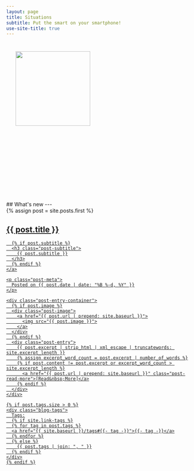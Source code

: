 ```yaml
---
layout: page
title: Situations
subtitle: Put the smart on your smartphone!
use-site-title: true
---
```


<div class="text-center" style="padding:25px">
  <img style="height:200px;width:200px;" src="{{ site.baseurl }}/img/situations-innershadow.png" />
</div>

<div class="text-center" style="padding:50px">
  <a href="https://play.google.com/store/apps/details?id=com.pastillilabs.situations2" target="_blank" style="display:inline-block;">
    <div style="height:60px;width:202px;background-image:url(&quot;img/en-play-badge.png&quot;);background-repeat:no-repeat;background-size:100% 100%"></div>
  </a>
</div>

<br/>
## What's new
---

<div class="posts-list">
  {% assign post = site.posts.first %}
  <article class="post-preview">
    <a href="{{ post.url | prepend: site.baseurl }}">
	  <h2 class="post-title">{{ post.title }}</h2>

	  {% if post.subtitle %}
	  <h3 class="post-subtitle">
	    {{ post.subtitle }}
	  </h3>
	  {% endif %}
    </a>

    <p class="post-meta">
      Posted on {{ post.date | date: "%B %-d, %Y" }}
    </p>

    <div class="post-entry-container">
      {% if post.image %}
      <div class="post-image">
        <a href="{{ post.url | prepend: site.baseurl }}">
          <img src="{{ post.image }}">
        </a>
      </div>
      {% endif %}
      <div class="post-entry">
        {{ post.excerpt | strip_html | xml_escape | truncatewords: site.excerpt_length }}
        {% assign excerpt_word_count = post.excerpt | number_of_words %}
        {% if post.content != post.excerpt or excerpt_word_count > site.excerpt_length %}
          <a href="{{ post.url | prepend: site.baseurl }}" class="post-read-more">[Read&nbsp;More]</a>
        {% endif %}
      </div>
    </div>

    {% if post.tags.size > 0 %}
    <div class="blog-tags">
      Tags:
      {% if site.link-tags %}
      {% for tag in post.tags %}
      <a href="{{ site.baseurl }}/tags#{{- tag -}}">{{- tag -}}</a>
      {% endfor %}
      {% else %}
        {{ post.tags | join: ", " }}
      {% endif %}
    </div>
    {% endif %}

   </article>
</div>

